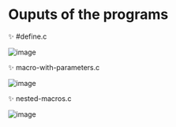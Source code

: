 # Ouputs of the programs

✨ #define.c  

![image](https://github.com/jagritixjha/c-programming/assets/152506173/4bb6e278-c2b4-4bf6-8c4a-aeac3460901e)

✨ macro-with-parameters.c  

![image](https://github.com/jagritixjha/c-programming/assets/152506173/05b73145-895d-4448-9307-269bfaecefaf)

✨ nested-macros.c  

![image](https://github.com/jagritixjha/c-programming/assets/152506173/91dd0f34-64fc-44b6-b443-3397f08c551b)
